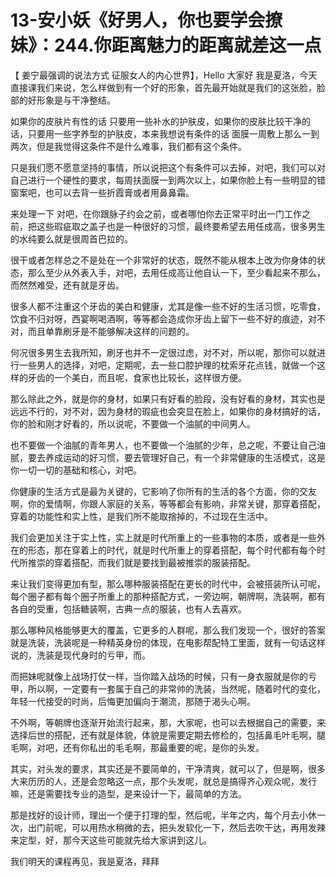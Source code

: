# 13-安小妖《好男人，你也要学会撩妹》：244.你距离魅力的距离就差这一点

【 姜宁最强调的说法方式 征服女人的内心世界】，Hello 大家好 我是夏洛，今天直接课我们来说，怎么样做到有一个好的形象，首先最开始就是我们的这张脸，脸部的好形象是与干净整结。

如果你的皮肤片有性的话 只要用一些补水的护肤皮，如果你的皮肤比较干净的话，只要用一些字养型的护肤皮，本来我想说有条件的话 面膜一周敷上那么一到两次，但是我觉得这条件不是什么难事，我们都有这个条件。

只是我们愿不愿意坚持的事情，所以说把这个有条件可以去掉，对吧，我们可以对自己进行一个硬性的要求，每周扶面膜一到两次以上，如果你脸上有一些明显的错窗案吧，也可以去背一些折霞膏或者用鼻鼻霜。

来处理一下 对吧，在你跟脉子约会之前，或者哪怕你去正常平时出一门工作之前，把这些瑕疵取之盖子也是一种很好的习惯，最终要希望去用任成高，很多男生的水纯要么就是很周首巴拉的。

很干或者怎样总之不是处在一个非常好的状态，既然不能从根本上改为你身体的状态，那么至少从外表入手，对吧，去用任成高让他自认一下，至少看起来不那么，而然然难受，还有就是牙齿。

很多人都不注重这个牙齿的美白和健康，尤其是像一些不好的生活习惯，吃零食，饮食不归对呀，西宴啊喝酒啊，等等都会造成你牙齿上留下一些不好的痕迹，对不对，而且单靠刷牙是不能够解决这样的问题的。

何况很多男生去我所知，刷牙也并不一定很过虑，对不对，所以呢，那你可以就进行一些男人的选择，对吧，定期呢，去一些口腔护理的枕索牙花点钱，就做一个这样的牙齿的一个美白，而且呢，食家也比较长，这样很方便。

那么除此之外，就是你的身材，如果只有好看的脸段，没有好看的身材，其实也是远远不行的，对不对，因为身材的瑕疵也会突显在脸上，如果你的身材搞好的话，你的脸和刚才好看的，所以说呢，不要做一个油腻的中间男人。

也不要做一个油腻的青年男人，也不要做一个油腻的少年，总之呢，不要让自己油腻，要去养成运动的好习惯，要去管理好自己，有一个非常健康的生活模式，这是你一切一切的基础和核心，对吧。

你健康的生活方式是最为关键的，它影响了你所有的生活的各个方面，你的交友啊，你的爱情啊，你跟人家庭的关系，等等都会有影响，非常关键，那穿着搭配，穿着的功能性和实上性，是我们所不能取捨掉的，不过现在生活中。

我们会更加关注于实上性，实上就是时代所重上的一些事物的本质，或者是一些外在的形态，那在穿着上的时代，就是时代所重上的穿着搭配，每个时代都有每个时代所推崇的穿着搭配，而我们就是要找到最被推崇的服装搭配。

来让我们变得更加有型，那么哪种服装搭配在更长的时代中，会被搭装所认可呢，每个圈子都有每个圈子所重上的那种搭配方式，一旁边啊，朝牌啊，洗装啊，都有各自的受重，包括糖装啊，古典一点的服装，也有人去喜欢。

那么哪种风格能够更大的覆盖，它更多的人群呢，那么我们发现一个，很好的答案就是洗装，洗装呢是一种精英身份的体现，在电影帮配特工里面，就有一句话这样说的，洗装是现代身时的亏甲，而。

而把妹呢就像上战场打仗一样，当你踏入战场的时候，只有一身衣服就是你的亏甲，所以啊，一定要有一套属于自己的非常帅的洗装，当然呢，随着时代的变化，年轻一代接受的时尚，后悔更加偏向于潮流，那随于渴头心啊。

不外啊，等朝牌也逐渐开始流行起来，那，大家呢，也可以去根据自己的需要，来选择后世的搭配，还有就是体貌，体貌是需要定期去修检的，包括鼻毛叶毛啊，腿毛啊，对吧，还有你私出的毛毛啊，那最重要的呢，是你的头发。

其实，对头发的要求，其实还是不要简单的，干净清爽，就可以了，但是啊，很多大来历历的人，还是会忽略这一点，那个头发呢，就总是搞得齐心观众呢，发行嘛，还是需要找专业的造型，是来设计一下，最简单的方法。

那是找好的设计师，理出一个便于打理的型，然后呢，半年之内，每个月去小休一次，出门前呢，可以用热水稍微的去，把头发软化一下，然后去吹干达，再用发辣来定型，好，那今天这些可能就先给大家讲到这儿。

我们明天的课程再见，我是夏洛，拜拜